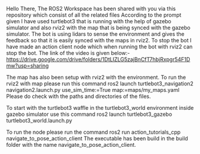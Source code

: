 Hello There,
The ROS2 Workspace has been shared with you via this repository which consist of all the related files
According to the prompt given I have used turtlebot3 that is running with the help of gazebo simulator and also
rviz2 with the map that is being synced with the gazebo simulator.
The bot is using lidars to sense the environment and gives the feedback so that it is easily synced with the 
maps in rviz2. To stop the bot I have made an action client node which when running the bot with rviz2 can stop the bot.
The link of the video is given below:-
https://drive.google.com/drive/folders/1DtLIZLG5zajBnCfT7hbjRxpgr54F1Dmw?usp=sharing

The map has also been setup with rviz2 with the environment.
To run the rviz2 with map please run this command
  ros2 launch turtlebot3_navigation2 navigation2.launch.py use_sim_time:=True map:=maps/my_maps.yaml
Please do check with the paths and directories of the files.

To start with the turtlebot3 waffle in the turtlebot3_world environment inside gazebo simulator use this command
  ros2 launch turtlebot3_gazebo turtlebot3_world.launch.py

To run the node please run the command 
  ros2 run action_tutorials_cpp navigate_to_pose_action_client
The executable has been build in the build folder with the name navigate_to_pose_action_client.



   

  

